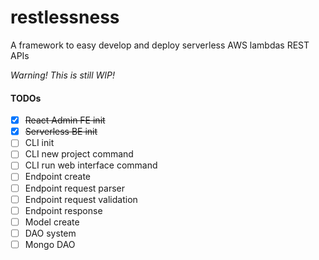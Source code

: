 # restlessness
A framework to easy develop and deploy serverless AWS lambdas REST APIs

*Warning! This is still WIP!*

#### TODOs

- [x] ~~React Admin FE init~~
- [x] ~~Serverless BE init~~
- [ ] CLI init
- [ ] CLI new project command
- [ ] CLI run web interface command
- [ ] Endpoint create
- [ ] Endpoint request parser
- [ ] Endpoint request validation
- [ ] Endpoint response
- [ ] Model create
- [ ] DAO system
- [ ] Mongo DAO
